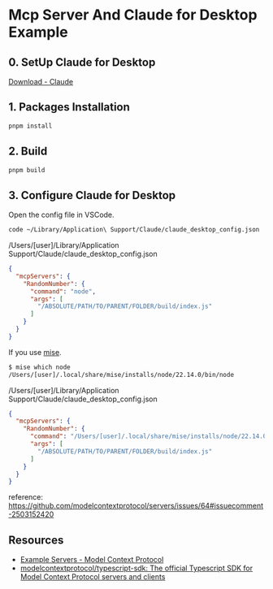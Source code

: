 # Mcp Server And Claude for Desktop  Example

## 0. SetUp Claude for Desktop 

[Download - Claude](https://claude.ai/download)

## 1.  Packages Installation

```bash
pnpm install
```

## 2. Build

```bash
pnpm build
```

## 3. Configure Claude for Desktop

Open the config file in VSCode.

```bash
code ~/Library/Application\ Support/Claude/claude_desktop_config.json
```

/Users/[user]/Library/Application Support/Claude/claude_desktop_config.json
```json
{
  "mcpServers": {
    "RandomNumber": {
      "command": "node",
      "args": [
        "/ABSOLUTE/PATH/TO/PARENT/FOLDER/build/index.js"
      ]
    }
  }
}
```

If you use [mise](https://mise.jdx.dev/).

```bash
$ mise which node
/Users/[user]/.local/share/mise/installs/node/22.14.0/bin/node
```

/Users/[user]/Library/Application Support/Claude/claude_desktop_config.json
```json
{
  "mcpServers": {
    "RandomNumber": {
      "command": "/Users/[user]/.local/share/mise/installs/node/22.14.0/bin/node",
      "args": [
        "/ABSOLUTE/PATH/TO/PARENT/FOLDER/build/index.js"
      ]
    }
  }
}
```

reference: https://github.com/modelcontextprotocol/servers/issues/64#issuecomment-2503152420





## Resources

- [Example Servers - Model Context Protocol](https://modelcontextprotocol.io/examples)
- [modelcontextprotocol/typescript-sdk: The official Typescript SDK for Model Context Protocol servers and clients](https://github.com/modelcontextprotocol/typescript-sdk/tree/main)